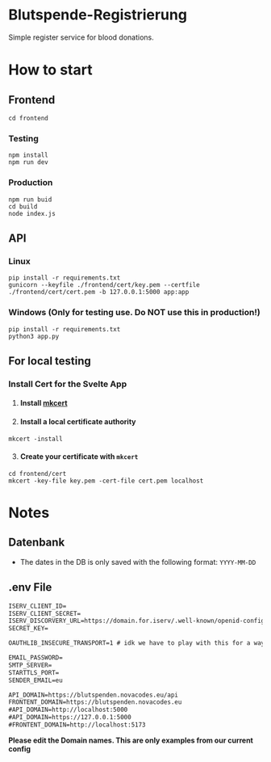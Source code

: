# Blutspende-Registrierung
Simple register service for blood donations.

# How to start
## Frontend
```shell
cd frontend
```

### Testing
```shell
npm install
npm run dev
```

### Production
```shell
npm run buid
cd build
node index.js
```


## API
### Linux
```shell
pip install -r requirements.txt
gunicorn --keyfile ./frontend/cert/key.pem --certfile ./frontend/cert/cert.pem -b 127.0.0.1:5000 app:app
```

### Windows (Only for testing use. Do NOT use this in production!)
```shell
pip install -r requirements.txt
python3 app.py
```

## For local testing
### Install Cert for the Svelte App
1. #### Install [mkcert](https://github.com/FiloSottile/mkcert)
2. #### Install a local certificate authority
```shell
mkcert -install
```
3. #### Create your certificate with `mkcert`
```shell
cd frontend/cert
mkcert -key-file key.pem -cert-file cert.pem localhost
```


# Notes
## Datenbank
- The dates in the DB is only saved with the following format: `YYYY-MM-DD`

## .env File
```txt
ISERV_CLIENT_ID=
ISERV_CLIENT_SECRET=
ISERV_DISCORVERY_URL=https://domain.for.iserv/.well-known/openid-configuration
SECRET_KEY=

OAUTHLIB_INSECURE_TRANSPORT=1 # idk we have to play with this for a way it works

EMAIL_PASSWORD=
SMTP_SERVER=
STARTTLS_PORT=
SENDER_EMAIL=eu

API_DOMAIN=https://blutspenden.novacodes.eu/api
FRONTENT_DOMAIN=https://blutspenden.novacodes.eu
#API_DOMAIN=http://localhost:5000
#API_DOMAIN=https://127.0.0.1:5000
#FRONTENT_DOMAIN=http://localhost:5173
```
**Please edit the Domain names. This are only examples from our current config**

